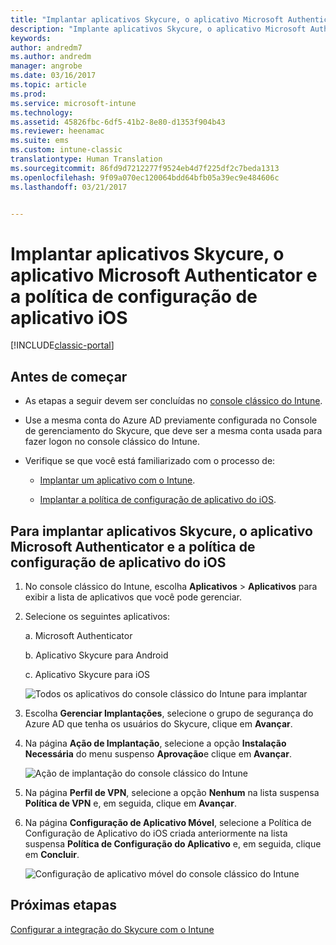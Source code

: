 ```yaml
---
title: "Implantar aplicativos Skycure, o aplicativo Microsoft Authenticator e a política de configuração do iOS | Microsoft Docs"
description: "Implante aplicativos Skycure, o aplicativo Microsoft Authenticator e a política de configuração do iOS no console clássico do Intune."
keywords: 
author: andredm7
ms.author: andredm
manager: angrobe
ms.date: 03/16/2017
ms.topic: article
ms.prod: 
ms.service: microsoft-intune
ms.technology: 
ms.assetid: 45826fbc-6df5-41b2-8e80-d1353f904b43
ms.reviewer: heenamac
ms.suite: ems
ms.custom: intune-classic
translationtype: Human Translation
ms.sourcegitcommit: 86fd9d7212277f9524eb4d7f225df2c7beda1313
ms.openlocfilehash: 9f09a070ec120064bdd64bfb05a39ec9e484606c
ms.lasthandoff: 03/21/2017


---
```


# <a name="deploy-skycure-apps-microsoft-authenticator-app-and-ios-app-configuration-policy"></a>Implantar aplicativos Skycure, o aplicativo Microsoft Authenticator e a política de configuração de aplicativo iOS

[!INCLUDE[classic-portal](../includes/classic-portal.md)]

## <a name="before-you-begin"></a>Antes de começar

-   As etapas a seguir devem ser concluídas no [console clássico do Intune](https://manage.microsoft.com/).

-   Use a mesma conta do Azure AD previamente configurada no Console de gerenciamento do Skycure, que deve ser a mesma conta usada para fazer logon no console clássico do Intune.

-   Verifique se que você está familiarizado com o processo de:

    -   [Implantar um aplicativo com o Intune](https://docs.microsoft.com/intune/deploy-use/deploy-apps-in-microsoft-intune).

    -   [Implantar a política de configuração de aplicativo do iOS](https://docs.microsoft.com/intune/deploy-use/configure-ios-apps-with-mobile-app-configuration-policies-in-microsoft-intune).

## <a name="to-deploy-skycure-apps-microsoft-authenticator-app-and-the-ios-app-configuration-policy"></a>Para implantar aplicativos Skycure, o aplicativo Microsoft Authenticator e a política de configuração de aplicativo do iOS

1.  No console clássico do Intune, escolha **Aplicativos** &gt; **Aplicativos** para exibir a lista de aplicativos que você pode gerenciar.

2.  Selecione os seguintes aplicativos:

    a.  Microsoft Authenticator

    b.  Aplicativo Skycure para Android

    c.  Aplicativo Skycure para iOS

       ![Todos os aplicativos do console clássico do Intune para implantar](../media/mtp/skycure-deploy-app-1.png)

3.  Escolha **Gerenciar Implantações**, selecione o grupo de segurança do Azure AD que tenha os usuários do Skycure, clique em **Avançar**.

4.  Na página **Ação de Implantação**, selecione a opção **Instalação Necessária** do menu suspenso **Aprovação**e clique em **Avançar**.

    ![Ação de implantação do console clássico do Intune](../media/mtp/skycure-deploy-app-2.png)

5.  Na página **Perfil de VPN**, selecione a opção **Nenhum** na lista suspensa **Política de VPN** e, em seguida, clique em **Avançar**.

6.  Na página **Configuração de Aplicativo Móvel**, selecione a Política de Configuração de Aplicativo do iOS criada anteriormente na lista suspensa **Política de Configuração do Aplicativo** e, em seguida, clique em **Concluir**.

    ![Configuração de aplicativo móvel do console clássico do Intune](../media/mtp/skycure-deploy-app-3.png)

## <a name="next-steps"></a>Próximas etapas

[Configurar a integração do Skycure com o Intune](https://docs.microsoft.com/intune/deploy-use/setup-the-skycure-integration-with-Intune)

